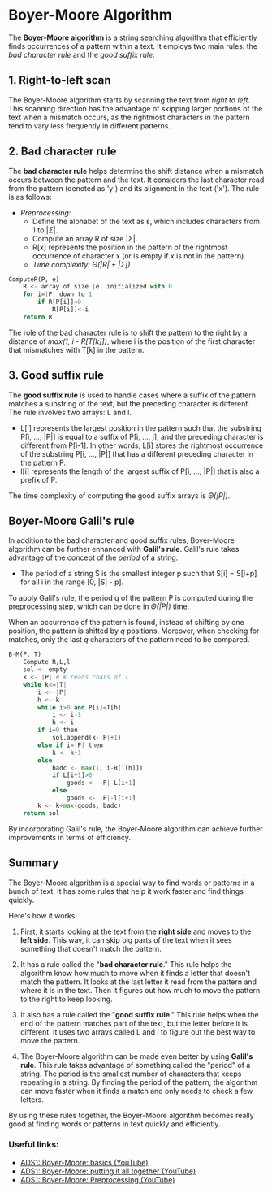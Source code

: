 # Boyer-Moore Algorithm

The **Boyer-Moore algorithm** is a string searching algorithm that efficiently finds occurrences of a pattern within a text. It employs two main rules: the *bad character rule* and the *good suffix rule*.

## 1. Right-to-left scan

The Boyer-Moore algorithm starts by scanning the text from *right to left*. This scanning direction has the advantage of skipping larger portions of the text when a mismatch occurs, as the rightmost characters in the pattern tend to vary less frequently in different patterns.

## 2. Bad character rule

The **bad character rule** helps determine the shift distance when a mismatch occurs between the pattern and the text. It considers the last character read from the pattern (denoted as 'y') and its alignment in the text ('x'). The rule is as follows:

- *Preprocessing*:
  - Define the alphabet of the text as ε, which includes characters from 1 to $|\Sigma|$.
  - Compute an array R of size $|\Sigma|$.
  - R[x] represents the position in the pattern of the rightmost occurrence of character x (or is empty if x is not in the pattern).
  - *Time complexity: Θ(|R| + $|\Sigma|$)*

```py
ComputeR(P, e)
    R <- array of size |e| initialized with 0
    for i=|P| down to 1
        if R[P[i]]=0
            R[P[i]]<-i
    return R
```

The role of the bad character rule is to shift the pattern to the right by a distance of *max(1, i - R[T[k]])*, where i is the position of the first character that mismatches with T[k] in the pattern.

## 3. Good suffix rule

The **good suffix rule** is used to handle cases where a suffix of the pattern matches a substring of the text, but the preceding character is different. The rule involves two arrays: L and l.

- L[i] represents the largest position in the pattern such that the substring P[i, ..., |P|] is equal to a suffix of P[i, ..., j], and the preceding character is different from P[i-1]. In other words, L[i] stores the rightmost occurrence of the substring P[i, ..., |P|] that has a different preceding character in the pattern P.
- l[i] represents the length of the largest suffix of P[i, ..., |P|] that is also a prefix of P.

The time complexity of computing the good suffix arrays is *Θ(|P|)*.

## Boyer-Moore Galil's rule

In addition to the bad character and good suffix rules, Boyer-Moore algorithm can be further enhanced with **Galil's rule**. Galil's rule takes advantage of the concept of the *period* of a string.

- The period of a string S is the smallest integer p such that S[i] = S[i+p] for all i in the range [0, |S| - p].

To apply Galil's rule, the period q of the pattern P is computed during the preprocessing step, which can be done in *Θ(|P|)* time.

When an occurrence of the pattern is found, instead of shifting by one position, the pattern is shifted by *q* positions. Moreover, when checking for matches, only the last *q* characters of the pattern need to be compared.

```py
B-M(P, T)
    Compute R,L,l
    sol <- empty
    k <- |P| # k reads chars of T
    while k<=|T|
        i <- |P|
        h <- k
        while i>0 and P[i]=T[h]
            i <- i-1
            h <- i
        if i=0 then
            sol.append(k-|P|+1)
        else if i=|P| then
            k <- k+1
        else
            badc <- max(1, i-R[T[h]])
            if L[i+1]>0
                goods <- |P|-L[i+1]
            else
                goods <- |P|-l[i+1]
        k <- k+max(goods, badc)
    return sol
```
By incorporating Galil's rule, the Boyer-Moore algorithm can achieve further improvements in terms of efficiency.

## Summary

The Boyer-Moore algorithm is a special way to find words or patterns in a bunch of text. It has some rules that help it work faster and find things quickly.

Here's how it works:

1. First, it starts looking at the text from the **right side** and moves to the **left side**. This way, it can skip big parts of the text when it sees something that doesn't match the pattern.

2. It has a rule called the "**bad character rule**." This rule helps the algorithm know how much to move when it finds a letter that doesn't match the pattern. It looks at the last letter it read from the pattern and where it is in the text. Then it figures out how much to move the pattern to the right to keep looking.

3. It also has a rule called the "**good suffix rule**." This rule helps when the end of the pattern matches part of the text, but the letter before it is different. It uses two arrays called L and l to figure out the best way to move the pattern.

4. The Boyer-Moore algorithm can be made even better by using **Galil's rule**. This rule takes advantage of something called the "period" of a string. The period is the smallest number of characters that keeps repeating in a string. By finding the period of the pattern, the algorithm can move faster when it finds a match and only needs to check a few letters.

By using these rules together, the Boyer-Moore algorithm becomes really good at finding words or patterns in text quickly and efficiently.

### Useful links:
- [ADS1: Boyer-Moore: basics (YouTube)](https://youtu.be/4Xyhb72LCX4)
- [ADS1: Boyer-Moore: putting it all together (YouTube)](https://www.youtube.com/watch?v=Wj606N0IAsw)
- [ADS1: Boyer-Moore: Preprocessing (YouTube)](https://youtu.be/HGVQi5xX44M)